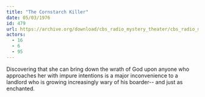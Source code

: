 ```yaml
---
title: "The Cornstarch Killer"
date: 05/03/1976
id: 479
url: https://archive.org/download/cbs_radio_mystery_theater/cbs_radio_mystery_theater-0451-0500.zip/cbs_radio_mystery_theater-0451-0500%2Fcbsrmt_0479_the_cornstarch_killer.mp3
actors:
  - 16
  - 6
  - 95
---
```

Discovering that she can bring down the wrath of God upon anyone who approaches her with impure intentions is a major inconvenience to a landlord who is growing increasingly wary of his boarder-- and just as enchanted.